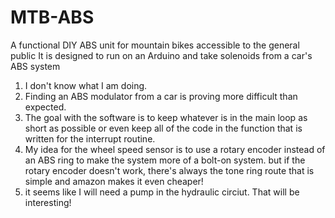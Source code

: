 # MTB-ABS
A functional DIY ABS unit for mountain bikes accessible to the general public
It is designed to run on an Arduino and take solenoids from a car's ABS system

1) I don't know what I am doing.
2) Finding an ABS modulator from a car is proving more difficult than expected.
3) The goal with the software is to keep whatever is in the main loop as short as possible or even
keep all of the code in the function that is written for the interrupt routine.
4) My idea for the wheel speed sensor is to use a rotary encoder instead of an ABS ring to make the system more of a bolt-on system. 
but if the rotary encoder doesn't work, there's always the tone ring route that is simple and 
amazon makes it even cheaper!
5) it seems like I will need a pump in the hydraulic circiut. That will be interesting!